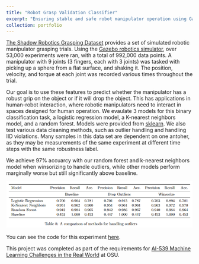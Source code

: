 ```yaml
---
title: "Robot Grasp Validation Classifier"
excerpt: "Ensuring stable and safe robot manipulator operation using Gazebo simulation data<br/><img src='/images/robot_grasp.png'>"
collection: portfolio
---
```


[The Shadow Robotics Grasping Dataset](https://www.freecodecamp.org/news/teaching-my-robot-to-think-my-grasp-sucks-5e3d5a908745) provides a set of simulated robotic manipulator grasping trials. Using the [Gazebo robotics simulator](http://gazebosim.org/), over 53,000 experiments were ran, with a total of 992,000 data points. A manipulator with 9 joints (3 fingers, each with 3 joints) was tasked with picking up a sphere from a flat surface, and shaking it. The position, velocity, and torque at each joint was recorded various times throughout the trial.

Our goal is to use these features to predict whether the manipulator has a robust grip on the object or if it will drop the object. This has applications in human-robot interaction, where robotic manipulators need to interact in spaces designed for human operation. We evaulate 3 models for this binary classification task, a logistic regression model, a K-nearest neighbors model, and a random forest. Models were provided from [sklearn](https://scikit-learn.org/stable/index.html). We also test various data cleaning methods, such as outlier handling and handling IID violations. Many samples in this data set are dependent on one antoher, as they may be measurements of the same experiment at different time steps with the same robustness label.

We achieve 97% accuarcy with our random forest and k-nearest neighbors model when winsorizing to handle outliers, while other models perform marginally worse but still significantly above baseline.

![a table of accuracy, precision, and recall values](/images/robot_results.png)

You can see the code for this experiment [here](https://github.com/Aidan-B1409/robot_grasping_classifier).

This project was completed as part of the requirements for [AI-539 Machine Learning Challenges in the Real World](https://www.wkiri.com/ai539-w22/) at OSU.